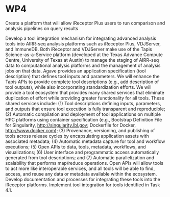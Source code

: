 # WP4
Create a platform that will allow iReceptor Plus users to run comparison and analysis pipelines on query results

Develop a tool integration mechanism for integrating advanced analysis tools into AIRR-seq analysis platforms such as iReceptor Plus, VDJServer, and ImmuneDB. Both iReceptor and VDJServer make use of the Tapis Science-as-a-Service platform (developed at the Texas Advance Compute Centre, University of Texas at Austin) to manage the staging of AIRR-seq data to computational analysis platforms and the management of analysis jobs on that data. Agave provides an application specification (tool description) that defines tool inputs and parameters. We will enhance the Tapis APIs to provide complete tool descriptions (e.g., add description of tool outputs), while also incorporating standardization efforts. We will provide a tool ecosystem that provides many shared services that eliminate duplication of effort while providing greater functionality for all tools. These shared services include: (1) Tool descriptions defining inputs, parameters, and outputs that ensure tool execution is fully transparent and reproducible; (2) Automatic compilation and deployment of tool applications on multiple HPC platforms using container specification (e.g., Bootstrap Definition File for Singularity, http://singularity.lbl.gov; Dockerfile for Docker, http://www.docker.com); (3) Provenance, versioning, and publishing of tools across release cycles by encapsulating application assets with associated metadata; (4) Automatic metadata capture for tool and workflow executions; (5) Open APIs to data, tools, metadata, workflows, and visualizations; (6) User interface and programmatic access automatically generated from tool descriptions; and (7) Automatic parallelization and scalability that performs map/reduce operations. Open APIs will allow tools to act more like interoperable services, and all tools will be able to find, access, and reuse any data or metadata available within the ecosystem. Develop documentation and processes for integrating these tools into the iReceptor platforms. Implement tool integration for tools identified in Task 4.1.
